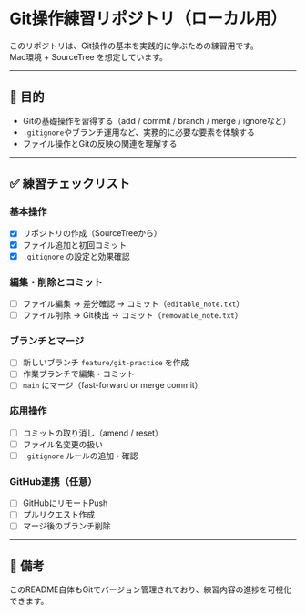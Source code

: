 # Git操作練習リポジトリ（ローカル用）

このリポジトリは、Git操作の基本を実践的に学ぶための練習用です。  
Mac環境 + SourceTree を想定しています。

---

## 📌 目的

- Gitの基礎操作を習得する（add / commit / branch / merge / ignoreなど）
- `.gitignore`やブランチ運用など、実務的に必要な要素を体験する
- ファイル操作とGitの反映の関連を理解する

---

## ✅ 練習チェックリスト

### 基本操作
- [x] リポジトリの作成（SourceTreeから）
- [x] ファイル追加と初回コミット
- [x] `.gitignore` の設定と効果確認

### 編集・削除とコミット
- [ ] ファイル編集 → 差分確認 → コミット（`editable_note.txt`）
- [ ] ファイル削除 → Git検出 → コミット（`removable_note.txt`）

### ブランチとマージ
- [ ] 新しいブランチ `feature/git-practice` を作成
- [ ] 作業ブランチで編集・コミット
- [ ] `main` にマージ（fast-forward or merge commit）

### 応用操作
- [ ] コミットの取り消し（amend / reset）
- [ ] ファイル名変更の扱い
- [ ] `.gitignore` ルールの追加・確認

### GitHub連携（任意）
- [ ] GitHubにリモートPush
- [ ] プルリクエスト作成
- [ ] マージ後のブランチ削除

---

## 💬 備考

このREADME自体もGitでバージョン管理されており、練習内容の進捗を可視化できます。
